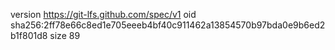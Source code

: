 version https://git-lfs.github.com/spec/v1
oid sha256:2ff78e66c8ed1e705eeeb4bf40c911462a13854570b97bda0e9b6ed2b1f801d8
size 89
